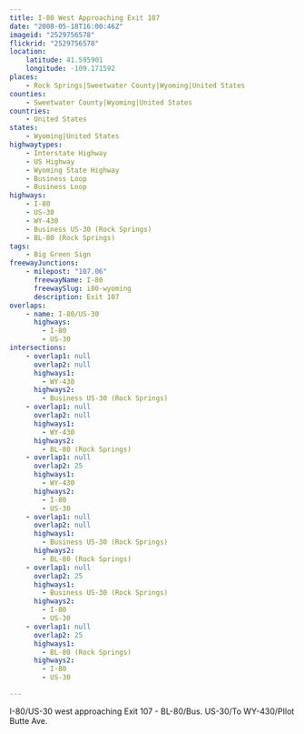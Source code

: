```yaml
---
title: I-80 West Approaching Exit 107
date: "2008-05-18T16:00:46Z"
imageid: "2529756578"
flickrid: "2529756578"
location:
    latitude: 41.595901
    longitude: -109.171592
places:
    - Rock Springs|Sweetwater County|Wyoming|United States
counties:
    - Sweetwater County|Wyoming|United States
countries:
    - United States
states:
    - Wyoming|United States
highwaytypes:
    - Interstate Highway
    - US Highway
    - Wyoming State Highway
    - Business Loop
    - Business Loop
highways:
    - I-80
    - US-30
    - WY-430
    - Business US-30 (Rock Springs)
    - BL-80 (Rock Springs)
tags:
    - Big Green Sign
freewayJunctions:
    - milepost: "107.06"
      freewayName: I-80
      freewaySlug: i80-wyoming
      description: Exit 107
overlaps:
    - name: I-80/US-30
      highways:
        - I-80
        - US-30
intersections:
    - overlap1: null
      overlap2: null
      highways1:
        - WY-430
      highways2:
        - Business US-30 (Rock Springs)
    - overlap1: null
      overlap2: null
      highways1:
        - WY-430
      highways2:
        - BL-80 (Rock Springs)
    - overlap1: null
      overlap2: 25
      highways1:
        - WY-430
      highways2:
        - I-80
        - US-30
    - overlap1: null
      overlap2: null
      highways1:
        - Business US-30 (Rock Springs)
      highways2:
        - BL-80 (Rock Springs)
    - overlap1: null
      overlap2: 25
      highways1:
        - Business US-30 (Rock Springs)
      highways2:
        - I-80
        - US-30
    - overlap1: null
      overlap2: 25
      highways1:
        - BL-80 (Rock Springs)
      highways2:
        - I-80
        - US-30

---
```

I-80/US-30 west approaching Exit 107 - BL-80/Bus. US-30/To WY-430/PIlot Butte Ave.